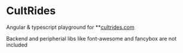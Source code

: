 # CultRides

Angular & typescript playground for **<a href="http://cultrides.com" target="_blank">cultrides.com</a>

Backend and peripherial libs like font-awesome and fancybox are not included
